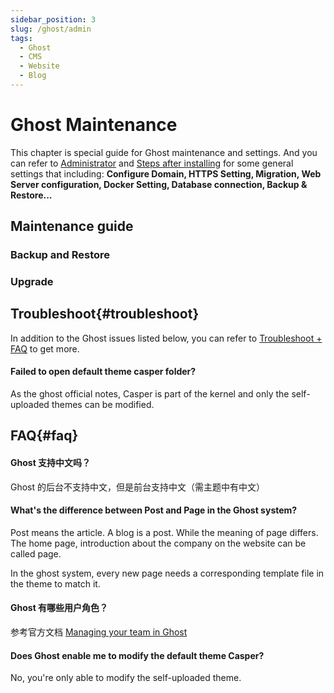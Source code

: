 ```yaml
---
sidebar_position: 3
slug: /ghost/admin
tags:
  - Ghost
  - CMS
  - Website
  - Blog
---
```


# Ghost Maintenance

This chapter is special guide for Ghost maintenance and settings. And you can refer to [Administrator](../administrator) and [Steps after installing](../install/setup) for some general settings that including: **Configure Domain, HTTPS Setting, Migration, Web Server configuration, Docker Setting, Database connection, Backup & Restore...**  

## Maintenance guide

### Backup and Restore   

### Upgrade

## Troubleshoot{#troubleshoot}

In addition to the Ghost issues listed below, you can refer to [Troubleshoot + FAQ](../troubleshoot) to get more.

#### Failed to open default theme casper folder?

As the ghost official notes, Casper is part of the kernel and only the self-uploaded themes can be modified.

## FAQ{#faq}

#### Ghost 支持中文吗？

Ghost 的后台不支持中文，但是前台支持中文（需主题中有中文）

#### What's the difference between Post and Page in the Ghost system?

Post means the article. A blog is a post. While the meaning of page differs. The home page, introduction about the company on the website can be called page.

In the ghost system, every new page needs a corresponding template file in the theme to match it.

#### Ghost 有哪些用户角色？

参考官方文档 [Managing your team in Ghost](https://ghost.org/help/managing-your-team/)

#### Does Ghost enable me to modify the default theme Casper?

No, you're only able to modify the self-uploaded theme.
